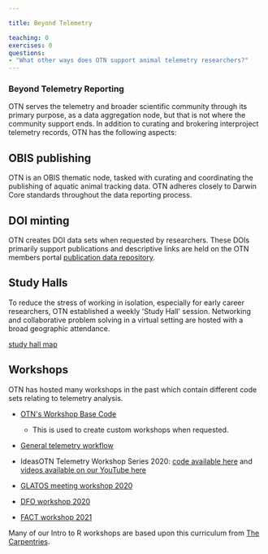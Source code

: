 ```yaml
---

title: Beyond Telemetry

teaching: 0
exercises: 0
questions:
- "What other ways does OTN support animal telemetry researchers?"
---
```



### Beyond Telemetry Reporting


OTN serves the telemetry and broader scientific community through its primary purpose, as a data aggregation node, but that is not where the community support ends.  In addition to curating and brokering interproject telemetry records, OTN has the following aspects:

## OBIS publishing

OTN is an OBIS thematic node, tasked with curating and coordinating the publishing of aquatic animal tracking data. OTN adheres closely to Darwin Core standards throughout the data reporting process.

## DOI minting

OTN creates DOI data sets when requested by researchers. These DOIs primarily support publications and descriptive links are held on the OTN members portal [publication data repository](https://members.oceantrack.org/data/pblctn_data).

## Study Halls

To reduce the stress of working in isolation, especially for early career researchers, OTN established a weekly 'Study Hall' session. Networking and collaborative problem solving in a virtual setting are hosted with a broad geographic attendance.

[study hall map](fig/study_hall_attendees.jpg)

## Workshops
OTN has hosted many workshops in the past which contain different code sets relating to telemetry analysis.

- [OTN's Workshop Base Code](https://github.com/ocean-tracking-network/otn-workshop-base)
    - This is used to create custom workshops when requested.

- [General telemetry workflow](https://ocean-tracking-network.github.io/jb-acoustic-telemetry/index.html)

- IdeasOTN Telemetry Workshop Series 2020: [code available here](https://github.com/kimwhoriskey/ideasOTNtws2020code) and [videos available on our YouTube here](https://www.youtube.com/playlist?list=PL_06zLsCWuDRnmIKaMHTBlg5KTKS76k6u)

- [GLATOS meeting workshop 2020](https://ocean-tracking-network.github.io/2020-02-27-glatos-workshop/index.html)

- [DFO workshop 2020](https://ocean-tracking-network.github.io/2020-03-11-DFOBIO-telemetry-workshop/)

- [FACT workshop 2021](https://ocean-tracking-network.github.io/2021-12-15-fact-workshop/)

Many of our Intro to R workshops are based upon this curriculum from [The Carpentries](https://datacarpentry.org/R-ecology-lesson/).
